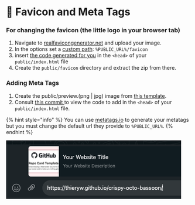 # 📣 Favicon and Meta Tags

### For changing the favicon (the little logo in your browser tab)

1. Navigate to [realfavicongenerator.net](https://realfavicongenerator.net) and upload your image.
2. In the options set a [custom path](https://user-images.githubusercontent.com/6702424/137597391-1d0d5b26-0f5b-4d8d-8d29-46d874c4f4e0.png): `%PUBLIC_URL%/favicon`
3. insert [the code generated for you](https://user-images.githubusercontent.com/6702424/137597436-4f85641e-16a3-4cb9-8c4f-5fd4baf8effc.png) in the `<head>` of your `public/index.html` file
4. Create the `public/favicon` directory and extract the zip from there.

### Adding Meta Tags

1. Create the public/preview.(png | jpg) image from [this template](https://user-images.githubusercontent.com/6702424/80216211-00ef5280-863e-11ea-81de-59f3a3d4b8e4.png).
2. Consult [this commit ](https://github.com/thieryw/crispy-octo-bassoon/commit/02c52f0477e0348339ac6d4d2b434a6bde2711cc)to view the code to add in the `<head>` of your `public/index.html` file.

{% hint style="info" %}
You can use [metatags.io](https://metatags.io) to generate your metatags but you must change the default url they provide to `%PUBLIC_URL%`.
{% endhint %}

![Here is an example when I send my example project link via Whatsapp](<../.gitbook/assets/Screenshot 2021-10-17 at 21.05.07.png>)
